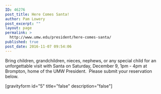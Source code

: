 ```yaml
---
ID: 46276
post_title: Here Comes Santa!
author: Pam Lowery
post_excerpt: ""
layout: page
permalink: >
  http://www.umw.edu/president/here-comes-santa/
published: true
post_date: 2016-11-07 09:54:06
---
```

Bring children, grandchildren, nieces, nephews, or any special child for an unforgettable visit with Santa on Saturday, December 9, 1pm - 4pm at Brompton, home of the UMW President.  Please submit your reservation below.

[gravityform id="5" title="false" description="false"]